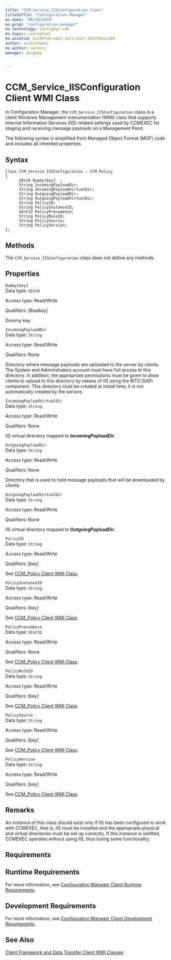 ```yaml
---
title: "CCM_Service_IISConfiguration Class"
titleSuffix: "Configuration Manager"
ms.date: "09/20/2016"
ms.prod: "configuration-manager"
ms.technology: configmgr-sdk
ms.topic: conceptual
ms.assetid: 5a146fad-e8af-4af2-8317-91876b5e1249
author: aczechowski
ms.author: aaroncz
manager: dougeby


---
```

# CCM_Service_IISConfiguration Client WMI Class
In Configuration Manager, the `CCM_Service_IISConfiguration` class is a client Windows Management Instrumentation (WMI) class that supports Internet Information Services (IIS)-related settings used by CCMEXEC for staging and receiving message payloads on a Management Point.  

 The following syntax is simplified from Managed Object Format (MOF) code and includes all inherited properties.  

## Syntax  

```  
Class CCM_Service_IISConfiguration : CCM_Policy  
{  
      UInt8 Dummy[key]  ;  
      String IncomingPayloadDir;  
      String IncomingPayloadVirtualDir;  
      String OutgoingPayloadDir;  
      String OutgoingPayloadVirtualDir;  
      String PolicyID;  
      String PolicyInstanceID;  
      UInt32 PolicyPrecedence;  
      String PolicyRuleID;  
      String PolicySource;  
      String PolicyVersion;  
};  
```  

## Methods  
 The `CCM_Service_IISConfiguration` class does not define any methods.  

## Properties  
 `Dummy[key]`  
 Data type: `UInt8`  

 Access type: Read/Write  

 Qualifiers: [Realkey]  

 Dummy key.  

 `IncomingPayloadDir`  
 Data type: `String`  

 Access type: Read/Write  

 Qualifiers: None  

 Directory where message payloads are uploaded to the server by clients. The System and Administrators account must have full access to this directory. In addition, the appropriate permissions must be given to allow clients to upload to this directory by means of IIS using the BITS ISAPI component. This directory must be created at install time; it is not automatically created by the service.  

 `IncomingPayloadVirtualDir`  
 Data type: `String`  

 Access type: Read/Write  

 Qualifiers: None  

 IIS virtual directory mapped to **IncomingPayloadDir**.  

 `OutgoingPayloadDir`  
 Data type: `String`  

 Access type: Read/Write  

 Qualifiers: None  

 Directory that is used to hold message payloads that will be downloaded by clients.  

 `OutgoingPayloadVirtualDir`  
 Data type: `String`  

 Access type: Read/Write  

 Qualifiers: None  

 IIS virtual directory mapped to **OutgoingPayloadDir**.  

 `PolicyID`  
 Data type: `String`  

 Access type: Read/Write  

 Qualifiers: [key]  

 See [CCM_Policy Client WMI Class](../../../../../develop/reference/core/clients/client-classes/ccm_policy-client-wmi-class.md).  

 `PolicyInstanceID`  
 Data type: `String`  

 Access type: Read/Write  

 Qualifiers: [key]  

 See [CCM_Policy Client WMI Class](../../../../../develop/reference/core/clients/client-classes/ccm_policy-client-wmi-class.md).  

 `PolicyPrecedence`  
 Data type: `UInt32`  

 Access type: Read/Write  

 Qualifiers: None  

 See [CCM_Policy Client WMI Class](../../../../../develop/reference/core/clients/client-classes/ccm_policy-client-wmi-class.md).  

 `PolicyRuleID`  
 Data type: `String`  

 Access type: Read/Write  

 Qualifiers: [key]  

 See [CCM_Policy Client WMI Class](../../../../../develop/reference/core/clients/client-classes/ccm_policy-client-wmi-class.md).  

 `PolicySource`  
 Data type: `String`  

 Access type: Read/Write  

 Qualifiers: [key]  

 See [CCM_Policy Client WMI Class](../../../../../develop/reference/core/clients/client-classes/ccm_policy-client-wmi-class.md).  

 `PolicyVersion`  
 Data type: `String`  

 Access type: Read/Write  

 Qualifiers: [key]  

 See [CCM_Policy Client WMI Class](../../../../../develop/reference/core/clients/client-classes/ccm_policy-client-wmi-class.md).  

## Remarks  
 An instance of this class should exist only if IIS has been configured to work with CCMEXEC, that is, IIS must be installed and the appropriate physical and virtual directories must be set up correctly. If this instance is omitted, CCMEXEC operates without using IIS, thus losing some functionality.  

## Requirements  

## Runtime Requirements  
 For more information, see [Configuration Manager Client Runtime Requirements](../../../../../develop/core/reqs/client-runtime-requirements.md).  

## Development Requirements  
 For more information, see [Configuration Manager Client Development Requirements](../../../../../develop/core/reqs/client-development-requirements.md).  

## See Also  
 [Client Framework and Data Transfer Client WMI Classes](../../../../../develop/reference/core/clients/client-classes/client-framework-and-data-transfer-client-wmi-classes.md)
